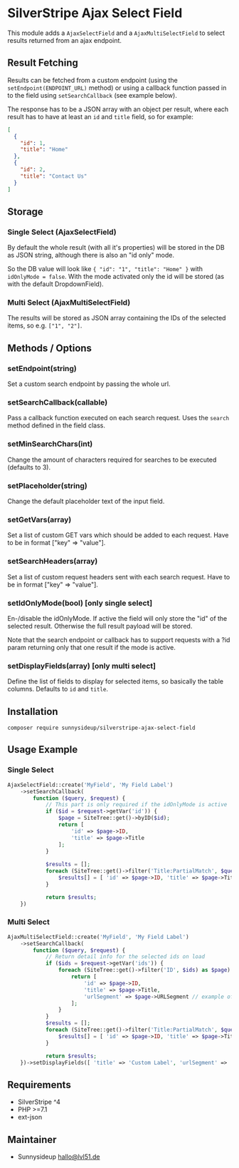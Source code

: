 # SilverStripe Ajax Select Field

This module adds a `AjaxSelectField` and a `AjaxMultiSelectField` to select results returned from an ajax endpoint.

## Result Fetching
Results can be fetched from a custom endpoint (using the `setEndpoint(ENDPOINT_URL)` method) or using a callback function passed in to the field using `setSearchCallback` (see example below).

The response has to be a JSON array with an object per result, where each result has to have at least an `id` and `title` field, so for example: 

```json
[
  {
    "id": 1,
    "title": "Home"
  },
  {
    "id": 2,
    "title": "Contact Us"
  }
]
```

## Storage
### Single Select (AjaxSelectField)
By default the whole result (with all it's properties) will be stored in the DB as JSON string, although there is also an "id only" mode.

So the DB value will look like `{ "id": "1", "title": "Home" }` with `idOnlyMode = false`.
With the mode activated only the id will be stored (as with the default DropdownField).

### Multi Select (AjaxMultiSelectField)
The results will be stored as JSON array containing the IDs of the selected items, so e.g. `["1", "2"]`.

## Methods / Options
### setEndpoint(string)
Set a custom search endpoint by passing the whole url.

### setSearchCallback(callable)
Pass a callback function executed on each search request. Uses the `search` method defined in the field class.

### setMinSearchChars(int)
Change the amount of characters required for searches to be executed (defaults to 3).

### setPlaceholder(string)
Change the default placeholder text of the input field.

### setGetVars(array)
Set a list of custom GET vars which should be added to each request. Have to be in format ["key" => "value"].

### setSearchHeaders(array)
Set a list of custom request headers sent with each search request. Have to be in format ["key" => "value"].

### setIdOnlyMode(bool) [only single select]
En-/disable the idOnlyMode.
If active the field will only store the "id" of the selected result. Otherwise the full result payload will be stored.

Note that the search endpoint or callback has to support requests with a ?id param returning only that one result if the mode is active.

### setDisplayFields(array) [only multi select]
Define the list of fields to display for selected items, so basically the table columns. Defaults to `id` and `title`. 

## Installation
`composer require sunnysideup/silverstripe-ajax-select-field`

## Usage Example
### Single Select
```php
AjaxSelectField::create('MyField', 'My Field Label')
    ->setSearchCallback(
        function ($query, $request) {
            // This part is only required if the idOnlyMode is active
            if ($id = $request->getVar('id')) {
                $page = SiteTree::get()->byID($id);
                return [
                    'id' => $page->ID,
                    'title' => $page->Title
                ];
            }
 
            $results = [];
            foreach (SiteTree::get()->filter('Title:PartialMatch', $query) as $page) {
                $results[] = [ 'id' => $page->ID, 'title' => $page->Title ];
            }

            return $results;
    })
```

### Multi Select
```php
AjaxMultiSelectField::create('MyField', 'My Field Label')
    ->setSearchCallback(
        function ($query, $request) {
            // Return detail info for the selected ids on load
            if ($ids = $request->getVar('ids')) {
                foreach (SiteTree::get()->filter('ID', $ids) as $page) {
                    return [
                        'id' => $page->ID,
                        'title' => $page->Title,
                        'urlSegment' => $page->URLSegment // example of a custom field, see also below
                    ];
                }
            } 
            $results = [];
            foreach (SiteTree::get()->filter('Title:PartialMatch', $query) as $page) {
                $results[] = [ 'id' => $page->ID, 'title' => $page->Title, 'urlSegment' => $page->URLSegment ];
            }

            return $results;
    })->setDisplayFields([ 'title' => 'Custom Label', 'urlSegment' => 'URL' ])
```


## Requirements
- SilverStripe ^4
- PHP >=7.1
- ext-json

## Maintainer
- Sunnysideup <hallo@lvl51.de>
